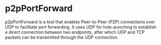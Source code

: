 # p2pPortForward
p2pPortForward is a tool that enables Peer-to-Peer (P2P) connections over UDP to facilitate port forwarding. It uses UDP for hole-punching to establish a direct connection between two endpoints, after which UDP and TCP packets can be transmitted through the UDP connection.
